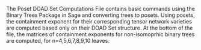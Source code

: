 The Poset DOAD Set Computations File contains basic commands using the Binary Trees Package in Sage and converting trees to posets. 
Using posets, the containment exponent for their corresponding tensor network varieties are computed based only on their DOAD Set structure.
At the bottom of the file, the matrices of containment exponents for non-isomoprhic binary trees are computed, for n=4,5,6,7,8,9,10 leaves.

